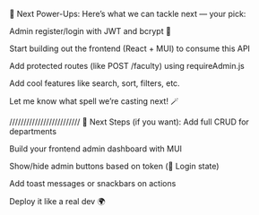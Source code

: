 🚀 Next Power-Ups:
Here’s what we can tackle next — your pick:

Admin register/login with JWT and bcrypt 🔐

Start building out the frontend (React + MUI) to consume this API

Add protected routes (like POST /faculty) using requireAdmin.js

Add cool features like search, sort, filters, etc.

Let me know what spell we’re casting next! 🪄





/////////////////////////
🧭 Next Steps (if you want):
Add full CRUD for departments

Build your frontend admin dashboard with MUI

Show/hide admin buttons based on token (👤 Login state)

Add toast messages or snackbars on actions

Deploy it like a real dev 🌍